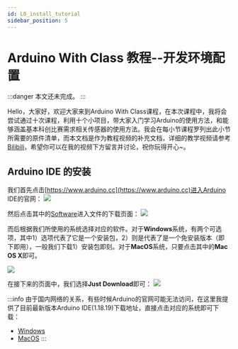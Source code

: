 ```yaml
---
id: L0_install_tutorial
sidebar_position: 5
---
```


# Arduino With Class 教程--开发环境配置

<!-- 标识符 -->
:::danger
本文还未完成。
:::

Hello，大家好，欢迎大家来到Arduino With Class课程，在本次课程中，我将会尝试通过十次课程，利用十个小项目，带大家入门学习Arduino的使用方法，和能够涵盖基本科创比赛需求相关传感器的使用方法。我会在每小节课程罗列出此小节所需要的原件清单，而本文档是作为教程视频的补充文档，详细的教学视频请参考[Bilibili](https://www.bilibili.com)，希望你可以在我的视频下方留言并讨论，祝你玩得开心~。

## Arduino IDE 的安装
我们首先点击[https://www.arduino.cc](https://www.arduino.cc)进入Arduino IDE的官网：
![](https://dedemaker-1255717351.cos.ap-nanjing.myqcloud.com/Xnip2022-07-19_10-46-31.png)

然后点击其中的[Software](https://www.arduino.cc/en/software)进入文件的下载页面：
![](https://dedemaker-1255717351.cos.ap-nanjing.myqcloud.com/Xnip2022-07-19_10-48-03.png)

而后根据我们所使用的系统选择对应的软件。对于**Windows**系统，有两个可选项，其中1）选项代表了它是一个安装包，2）则是代表了是一个免安装版本（即下即用），一般我们下载1）安装包即刻。对于**MacOS**系统，只要点击其中的**Mac OS X**即可。

![](https://dedemaker-1255717351.cos.ap-nanjing.myqcloud.com/20220719113533.png)

在接下来的页面中，我们选择**Just Download**即可：
![](https://dedemaker-1255717351.cos.ap-nanjing.myqcloud.com/Xnip2022-07-19_10-48-47.png)

:::info
由于国内网络的关系，有些时候Arduino的官网可能无法访问，在这里我提供了目前最新版本Arduino IDE(1.18.19)下载地址，直接点击对应的系统即可下载：
- [Windows](https://dedemaker-1255717351.cos.ap-nanjing.myqcloud.com/Arduino-1.8.19-Mac.zip)
- [MacOS](https://dedemaker-1255717351.cos.ap-nanjing.myqcloud.com/Arduino-1.8.19-Mac.zip)
:::